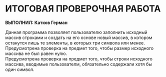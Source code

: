 # ИТОГОВАЯ ПРОВЕРОЧНАЯ РАБОТА<br />
**ВЫПОЛНИЛ: Катков Герман**<br />

Данная программа позволяет пользователю заполнить исходный массив строками и создать на его основе новый массив, в котором останутся лишь те элементы, в которых три символа или менее.<br />
Предусмотрена проверка на предмет того, чтобы размер исходного массива не был равен нулю.<br />
Предусмотрена проверка на предмет того, чтобы строки исходного массива, вводимые пользователм, обязательно содержали хотя бы один символ.